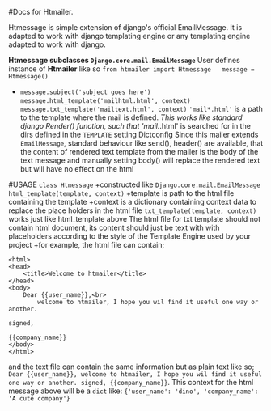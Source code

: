 #Docs for Htmailer.

Htmessage is simple extension of django's official EmailMessage.
It is adapted to work with django templating engine or any templating engine adapted to work with django. 

**Htmessage subclasses `Django.core.mail.EmailMessage`**
User defines instance of **Htmailer** like so
	`from htmailer import Htmessage  
	message = Htmessage()`

*	`message.subject('subject goes here')`
	`message.html_template('mailhtml.html', context)`
	`message.txt_template('mailtext.html', context)` 
`'mail*.html'` is a path to the template where the mail is defined.
*This works like standard django Render() function, such that 'mail.*.html' is searched for in the dirs 
defined in the `TEMPLATE` setting Dictconfig
Since this mailer extends `EmailMessage`, standard behaviour like send(), header() are available, 
that the content of rendered text template from the mailer is the body of the text message and manually setting body()
will replace the rendered text but will have no effect on the html

#USAGE
`class Htmessage`
+constructed like `Django.core.mail.EmailMessage`
	`html_template(template, context)`
+template is path to the html file containing the template
+context is a dictionary containing context data to replace the place holders in the html file
	`txt_template(template, context)` 
works just like html_template above
The html file for txt template should not contain html document, its content should just be text with
with placeholders according to the style of the Template Engine used by your project
+for example, the html file can contain;

	<html>
	<head>
		<title>Welcome to htmailer</title>
	</head>
	<body>
		Dear {{user_name}},<br>
			welcome to htmailer, I hope you wil find it useful one way or another.
																		signed,
																		{{company_name}}
	</body>
	</html>
 and the text file can contain the same information but as plain text like so;
	 `Dear {{user_name}},
			welcome to htmailer, I hope you wil find it useful one way or another.
																		signed,
																		{{company_name}}`.
This context for the html message above will be a `dict` like: 
`{'user_name': 'dino', 'company_name': 'A cute company'}`
